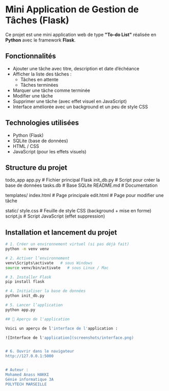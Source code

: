 # Mini Application de Gestion de Tâches (Flask)

Ce projet est une mini application web de type **"To-do List"** réalisée en **Python** avec le framework **Flask**.

## Fonctionnalités
- Ajouter une tâche avec titre, description et date d’échéance
- Afficher la liste des tâches :
  - Tâches en attente
  - Tâches terminées
- Marquer une tâche comme terminée
- Modifier une tâche
- Supprimer une tâche (avec effet visuel en JavaScript)
- Interface améliorée avec un background et un peu de style CSS

## Technologies utilisées
- Python (Flask)
- SQLite (base de données)
- HTML / CSS
- JavaScript (pour les effets visuels)

## Structure du projet

todo_app
    app.py # Fichier principal Flask
    init_db.py # Script pour créer la base de données
    tasks.db # Base SQLite
    README.md # Documentation

  templates/
     index.html # Page principale
     edit.html # Page pour modifier une tâche

  static/
     style.css # Feuille de style CSS (background + mise en forme)
     script.js # Script JavaScript (effet suppression)

## Installation et lancement du projet

```bash
# 1. Créer un environnement virtuel (si pas déjà fait)
python -m venv venv

# 2. Activer l’environnement
venv\Scripts\activate   # sous Windows
source venv/bin/activate   # sous Linux / Mac

# 3. Installer Flask
pip install flask

# 4. Initialiser la base de données
python init_db.py

# 5. Lancer l’application
python app.py

## 📸 Aperçu de l'application

Voici un aperçu de l'interface de l'application :

![Interface de l'application](screenshots/interface.png)


# 6. Ouvrir dans le navigateur
http://127.0.0.1:5000


# Auteur :
Mohamed Anass HAKKI
Génie informatique 3A
POLYTECH MARSEILLE

